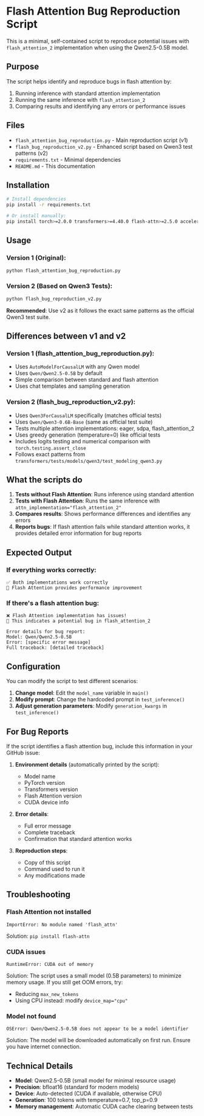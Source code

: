 # Flash Attention Bug Reproduction Script

This is a minimal, self-contained script to reproduce potential issues with `flash_attention_2` implementation when using the Qwen2.5-0.5B model.

## Purpose

The script helps identify and reproduce bugs in flash attention by:
1. Running inference with standard attention implementation
2. Running the same inference with `flash_attention_2`
3. Comparing results and identifying any errors or performance issues

## Files

- `flash_attention_bug_reproduction.py` - Main reproduction script (v1)
- `flash_bug_reproduction_v2.py` - Enhanced script based on Qwen3 test patterns (v2)
- `requirements.txt` - Minimal dependencies
- `README.md` - This documentation

## Installation

```bash
# Install dependencies
pip install -r requirements.txt

# Or install manually:
pip install torch>=2.0.0 transformers>=4.40.0 flash-attn>=2.5.0 accelerate>=0.20.0
```

## Usage

### Version 1 (Original):
```bash
python flash_attention_bug_reproduction.py
```

### Version 2 (Based on Qwen3 Tests):
```bash
python flash_bug_reproduction_v2.py
```

**Recommended**: Use v2 as it follows the exact same patterns as the official Qwen3 test suite.

## Differences between v1 and v2

### Version 1 (flash_attention_bug_reproduction.py):
- Uses `AutoModelForCausalLM` with any Qwen model
- Uses `Qwen/Qwen2.5-0.5B` by default
- Simple comparison between standard and flash attention
- Uses chat templates and sampling generation

### Version 2 (flash_bug_reproduction_v2.py):
- Uses `Qwen3ForCausalLM` specifically (matches official tests)
- Uses `Qwen/Qwen3-0.6B-Base` (same as official test suite)
- Tests multiple attention implementations: eager, sdpa, flash_attention_2
- Uses greedy generation (temperature=0) like official tests
- Includes logits testing and numerical comparison with `torch.testing.assert_close`
- Follows exact patterns from `transformers/tests/models/qwen3/test_modeling_qwen3.py`

## What the scripts do

1. **Tests without Flash Attention**: Runs inference using standard attention
2. **Tests with Flash Attention**: Runs the same inference with `attn_implementation="flash_attention_2"`
3. **Compares results**: Shows performance differences and identifies any errors
4. **Reports bugs**: If flash attention fails while standard attention works, it provides detailed error information for bug reports

## Expected Output

### If everything works correctly:
```
✅ Both implementations work correctly
🚀 Flash Attention provides performance improvement
```

### If there's a flash attention bug:
```
❌ Flash Attention implementation has issues!
🐛 This indicates a potential bug in flash_attention_2

Error details for bug report:
Model: Qwen/Qwen2.5-0.5B
Error: [specific error message]
Full traceback: [detailed traceback]
```

## Configuration

You can modify the script to test different scenarios:

1. **Change model**: Edit the `model_name` variable in `main()`
2. **Modify prompt**: Change the hardcoded prompt in `test_inference()`
3. **Adjust generation parameters**: Modify `generation_kwargs` in `test_inference()`

## For Bug Reports

If the script identifies a flash attention bug, include this information in your GitHub issue:

1. **Environment details** (automatically printed by the script):
   - Model name
   - PyTorch version
   - Transformers version
   - Flash Attention version
   - CUDA device info

2. **Error details**:
   - Full error message
   - Complete traceback
   - Confirmation that standard attention works

3. **Reproduction steps**:
   - Copy of this script
   - Command used to run it
   - Any modifications made

## Troubleshooting

### Flash Attention not installed
```
ImportError: No module named 'flash_attn'
```
Solution: `pip install flash-attn`

### CUDA issues
```
RuntimeError: CUDA out of memory
```
Solution: The script uses a small model (0.5B parameters) to minimize memory usage. If you still get OOM errors, try:
- Reducing `max_new_tokens`
- Using CPU instead: modify `device_map="cpu"`

### Model not found
```
OSError: Qwen/Qwen2.5-0.5B does not appear to be a model identifier
```
Solution: The model will be downloaded automatically on first run. Ensure you have internet connection.

## Technical Details

- **Model**: Qwen2.5-0.5B (small model for minimal resource usage)
- **Precision**: bfloat16 (standard for modern models)
- **Device**: Auto-detected (CUDA if available, otherwise CPU)
- **Generation**: 100 tokens with temperature=0.7, top_p=0.9
- **Memory management**: Automatic CUDA cache clearing between tests
